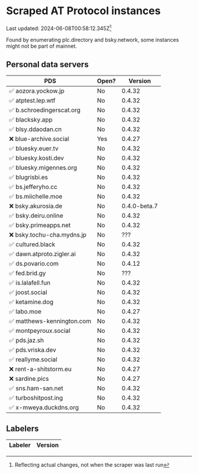 # Scraped AT Protocol instances

Last updated: 2024-06-08T00:58:12.345Z[^1]

Found by enumerating plc.directory and bsky.network, some instances might not be
part of mainnet.

## Personal data servers

<!-- pds-start -->
| PDS | Open? | Version |
| --- | --- | --- |
| ✅ aozora.yockow.jp | No | 0.4.32 |
| ✅ atptest.lep.wtf | No | 0.4.32 |
| ✅ b.schroedingerscat.org | No | 0.4.32 |
| ✅ blacksky.app | No | 0.4.32 |
| ✅ blsy.ddaodan.cn | No | 0.4.32 |
| ❌ blue-archive.social | Yes | 0.4.27 |
| ✅ bluesky.euer.tv | No | 0.4.32 |
| ✅ bluesky.kosti.dev | No | 0.4.32 |
| ✅ bluesky.migennes.org | No | 0.4.32 |
| ✅ blugrisbi.es | No | 0.4.32 |
| ✅ bs.jefferyho.cc | No | 0.4.32 |
| ✅ bs.miichelle.moe | No | 0.4.32 |
| ❌ bsky.akurosia.de | No | 0.4.0-beta.7 |
| ✅ bsky.deiru.online | No | 0.4.32 |
| ✅ bsky.primeapps.net | No | 0.4.32 |
| ❌ bsky.tochu-cha.mydns.jp | No | ??? |
| ✅ cultured.black | No | 0.4.32 |
| ✅ dawn.atproto.zigler.ai | No | 0.4.32 |
| ✅ ds.povario.com | No | 0.4.12 |
| ✅ fed.brid.gy | No | ??? |
| ✅ is.lalafell.fun | No | 0.4.32 |
| ✅ joost.social | No | 0.4.32 |
| ✅ ketamine.dog | No | 0.4.32 |
| ✅ labo.moe | No | 0.4.27 |
| ✅ matthews-kennington.com | No | 0.4.32 |
| ✅ montpeyroux.social | No | 0.4.32 |
| ✅ pds.jaz.sh | No | 0.4.32 |
| ✅ pds.vriska.dev | No | 0.4.32 |
| ✅ reallyme.social | No | 0.4.32 |
| ❌ rent-a-shitstorm.eu | No | 0.4.27 |
| ❌ sardine.pics | No | 0.4.27 |
| ✅ sns.ham-san.net | No | 0.4.32 |
| ✅ turboshitpost.ing | No | 0.4.32 |
| ✅ x-mweya.duckdns.org | No | 0.4.32 |
<!-- pds-end -->

## Labelers

<!-- labeler-start -->
| Labeler | Version |
| --- | --- |
<!-- labeler-end -->

[^1]: Reflecting actual changes, not when the scraper was last run
